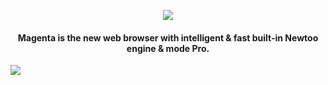 <p align="center">
<img src="http://newtoo.ru/user-content/magenta-banner.png?u=1"/>
</p>
<h4 align="center"> Magenta is the new web browser with intelligent & fast built-in Newtoo engine & mode Pro.  </h4>
  
![](http://newtoo.ru/user-content/magenta.png?u=2)  
